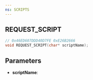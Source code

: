 ```yaml
---
ns: SCRIPTS
---
```

## REQUEST_SCRIPT

```c
// 0x46ED607DDD40D7FE 0xE26B2666
void REQUEST_SCRIPT(char* scriptName);
```

## Parameters
* **scriptName**:
